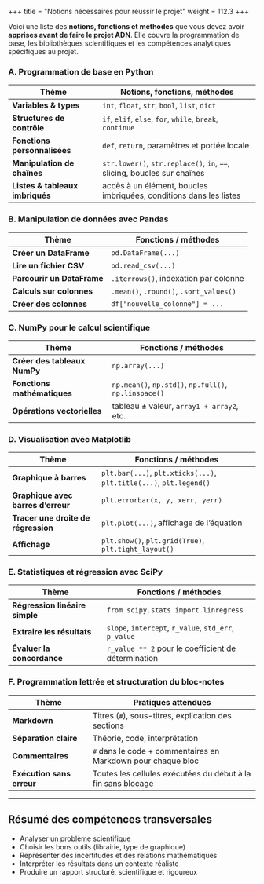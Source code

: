 +++
title = "Notions nécessaires pour réussir le projet"
weight = 112.3
+++

Voici une liste des **notions, fonctions et méthodes** que vous devez avoir **apprises avant de faire le projet ADN**. Elle couvre la programmation de base, les bibliothèques scientifiques et les compétences analytiques spécifiques au projet.



### A. Programmation de base en Python

| Thème                           | Notions, fonctions, méthodes                                             |
| ------------------------------- | ------------------------------------------------------------------------ |
| **Variables & types**           | `int`, `float`, `str`, `bool`, `list`, `dict`                            |
| **Structures de contrôle**      | `if`, `elif`, `else`, `for`, `while`, `break`, `continue`                |
| **Fonctions personnalisées**    | `def`, `return`, paramètres et portée locale                             |
| **Manipulation de chaînes**     | `str.lower()`, `str.replace()`, `in`, `==`, slicing, boucles sur chaînes |
| **Listes & tableaux imbriqués** | accès à un élément, boucles imbriquées, conditions dans les listes       |


### B. Manipulation de données avec Pandas

| Thème                      | Fonctions / méthodes                    |
| -------------------------- | --------------------------------------- |
| **Créer un DataFrame**     | `pd.DataFrame(...)`                     |
| **Lire un fichier CSV**    | `pd.read_csv(...)`                      |
| **Parcourir un DataFrame** | `.iterrows()`, indexation par colonne   |
| **Calculs sur colonnes**   | `.mean()`, `.round()`, `.sort_values()` |
| **Créer des colonnes**     | `df["nouvelle_colonne"] = ...`          |


### C. NumPy pour le calcul scientifique

| Thème                        | Fonctions / méthodes                                  |
| ---------------------------- | ----------------------------------------------------- |
| **Créer des tableaux NumPy** | `np.array(...)`                                       |
| **Fonctions mathématiques**  | `np.mean()`, `np.std()`, `np.full()`, `np.linspace()` |
| **Opérations vectorielles**  | tableau ± valeur, `array1 + array2`, etc.             |


### D. Visualisation avec Matplotlib

| Thème                               | Fonctions / méthodes                                                |
| ----------------------------------- | ------------------------------------------------------------------- |
| **Graphique à barres**              | `plt.bar(...)`, `plt.xticks(...)`, `plt.title(...)`, `plt.legend()` |
| **Graphique avec barres d’erreur**  | `plt.errorbar(x, y, xerr, yerr)`                                    |
| **Tracer une droite de régression** | `plt.plot(...)`, affichage de l’équation                            |
| **Affichage**                       | `plt.show()`, `plt.grid(True)`, `plt.tight_layout()`                |


### E. Statistiques et régression avec SciPy

| Thème                          | Fonctions / méthodes                                  |
| ------------------------------ | ----------------------------------------------------- |
| **Régression linéaire simple** | `from scipy.stats import linregress`                  |
| **Extraire les résultats**     | `slope`, `intercept`, `r_value`, `std_err`, `p_value` |
| **Évaluer la concordance**     | `r_value ** 2` pour le coefficient de détermination   |


### F. Programmation lettrée et structuration du bloc-notes

| Thème                     | Pratiques attendues                                          |
| ------------------------- | ------------------------------------------------------------ |
| **Markdown**              | Titres (`#`), sous-titres, explication des sections          |
| **Séparation claire**     | Théorie, code, interprétation                                |
| **Commentaires**          | `#` dans le code + commentaires en Markdown pour chaque bloc |
| **Exécution sans erreur** | Toutes les cellules exécutées du début à la fin sans blocage |

---

## Résumé des compétences transversales

* Analyser un problème scientifique
* Choisir les bons outils (librairie, type de graphique)
* Représenter des incertitudes et des relations mathématiques
* Interpréter les résultats dans un contexte réaliste
* Produire un rapport structuré, scientifique et rigoureux
